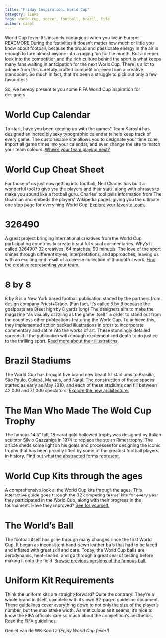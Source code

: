 ```yaml
---
title: "Friday Inspiration: World Cup"
category: links
tags: world cup, soccer, football, brazil, fifa
author: carol
---
```


World Cup fever–It’s insanely contagious when you live in Europe. READMORE During the festivities it doesn’t matter how much or little you know about football, because the proud and passionate energy in the air is enough to turn almost anyone into a raging fan for the month. But a deeper look into the competition and the rich culture behind the sport is what keeps many fans waiting in anticipation for the next World Cup. There is a lot to admire from this carefully crafted competition, even from a creative standpoint. So much in fact, that it’s been a struggle to pick out only a few favourites!

So, we hereby present to you some FIFA World Cup inspiration for designers.

# World Cup Calendar
To start, have you been keeping up with the games? Team Karoshi has designed an incredibly sexy typographic calendar to help keep track of every game. The customisable site allows you to designate your time zone, import all game times into your calendar, and even change the site to match your team colours. [When’s your team playing next?](http://brazilfourteen.com/)

# World Cup Cheat Sheet
For those of us just now getting into football, Neil Charles has built a wonderful tool to give you the players and their stats, along with phrases to make you sound like a football guru. Charles’ tool pulls information from The Guardian and embeds the players’ Wikipedia pages, giving you the ultimate one stop page for everything World Cup. [Explore your favorite team.](http://8by8mag.com/cheat-sheet/)

# 326490
A great project bringing international creatives from the World Cup participating countries to create beautiful visual commentaries. Why’s it called 326490? 32 creatives, 64 matches, 90 minutes. The love of the sport shines through different styles, interpretations, and approaches, leaving us with an exciting end result of a diverse collection of thoughtful work. [Find the creative representing your team.](http://326490.com/)

# 8 by 8
8 by 8 is a New York based football publication started by the partners from design company Priest+Grace. (Fun fact, it’s called 8 by 8 because the goalposts are 8feet high by 8 yards long) The designers aim to make the magazine “as visually dazzling as the game itself” in order to stand out from the countless other publications featuring the World Cup. To achieve this, they implemented action packed illustrations in order to incorporate commentary and satire into the works of art. These stunningly detailed spreads fill the publication with enough excitement and depth to do justice to the thrilling sport. [Read more about their illustrations.](http://www.fastcodesign.com/3031744/two-designers-quest-to-create-the-magazine-the-beautiful-game-deserves)

# Brazil Stadiums
The World Cup has brought five brand new beautiful stadiums to Brasília, São Paulo, Cuiabá, Manaus, and Natal. The construction of these spaces started as early as May 2010, and each of these stadiums can fill between 42,000 and 71,000 spectators! [Explore the new architecture.](http://www.ilikearchitecture.net/2014/01/brazils-five-new-stadiums-for-the-2014-fifa-world-cup/)

# The Man Who Made The Wold Cup Trophy
The famous 14.5” tall, 18-carat gold hollowed trophy was designed by Italian sculptor Silvio Gazzaniga in 1974 to replace the stolen Rimet trophy. The article sheds some light on his goals and processes for designing the iconic trophy that has been proudly lifted by some of the greatest football players in history. [Find out what the abstracted forms represent.](http://narrative.ly/the-beautiful-game/the-man-who-made-the-world-cup-trophy/)

# World Cup Kits through the ages
A comprehensive look at the World Cup kits through the ages. This interactive guide goes through the 32 competing teams’ kits for every year they participated in the World Cup, along with their progress in the tournament. Have they improved? [See for yourself.](http://www.theguardian.com/football/ng-interactive/2014/may/30/-sp-world-cup-kits)

# The World’s Ball
The football itself has gone through many changes since the first World Cup. It began as inconsistent hand-sewn leather balls that had to be laced and inflated with great skill and care. Today, the World Cup balls are aerodynamic, heat-sealed, and go through a great deal of testing before making it onto the field. [Browse previous versions of the famous ball.](http://www.nytimes.com/interactive/2014/06/13/sports/worldcup/world-cup-balls.html?_r=1)

# Uniform Kit Requirements
Think the uniform kits are straight-forward? Quite the contrary! They’re a whole brand in itself, complete with it’s own 92-paged guideline document. These guidelines cover everything down to not only the size of the player’s number, but the max stroke width. As meticulous as it seems, it’s nice to know the FIFA officials care so much about the competition’s aesthetics. [Read the FIFA guidelines.](http://www.creativereview.co.uk/cr-blog/2014/june/fifa-guidelines)

Geniet van de WK Koorts! _(Enjoy World Cup fever!)_


